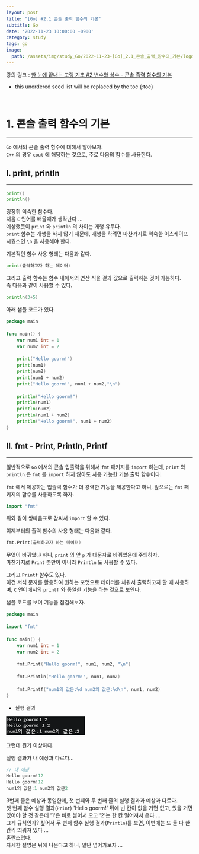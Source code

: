```yaml
---
layout: post
title: "[Go] #2.1 콘솔 출력 함수의 기본"
subtitle: Go
date: '2022-11-23 10:00:00 +0900'
category: study
tags: go
image:
  path: /assets/img/study_Go/2022-11-23-[Go]_2.1_콘솔_출력_함수의_기본/logo.png
---
```


강의 링크 : 
[한 눈에 끝내는 고랭 기초 #2 변수와 상수 - 콘솔 출력 함수의 기본](https://edu.goorm.io/learn/lecture/2010/%ED%95%9C-%EB%88%88%EC%97%90-%EB%81%9D%EB%82%B4%EB%8A%94-%EA%B3%A0%EB%9E%AD-%EA%B8%B0%EC%B4%88/lesson/263764/%EC%BD%98%EC%86%94-%EC%B6%9C%EB%A0%A5-%ED%95%A8%EC%88%98%EC%9D%98-%EA%B8%B0%EB%B3%B8) 

<!--more-->

* this unordered seed list will be replaced by the toc
{:toc}

<br>


# 1. 콘솔 출력 함수의 기본
---

`Go` 에서의 콘솔 출력 함수에 대해서 알아보자.<br>
`C++` 의 경우 `cout` 에 해당하는 것으로, 주로 다음의 함수를 사용한다.<br>

## I. print, println
---

```Go
print()
println()
```
굉장히 익숙한 함수다.<br>
처음 `C` 언어를 배울때가 생각난다 ...<br>
예상했듯이 `print` 와 `println` 의 차이는 개행 유무다.<br>
`print` 함수는 개행을 하지 않기 때문에, 개행을 하려면 마찬가지로 익숙한 이스케이프 시퀀스인 `\n` 을 사용해야 한다.

기본적인 함수 사용 형태는 다음과 같다.
```Go
print(출력하고자 하는 데이터)
```
그리고 출력 함수는 함수 내에서의 연산 식을 결과 값으로 출력하는 것이 가능하다.<br>
즉 다음과 같이 사용할 수 있다.
```Go
println(3+5)
```

아래 샘플 코드가 있다.
```Go
package main

func main() {
	var num1 int = 1
	var num2 int = 2
	
	print("Hello goorm!")
	print(num1)
	print(num2)
	print(num1 + num2)
	print("Hello goorm!", num1 + num2,"\n")
	
	println("Hello goorm!")
	println(num1)
	println(num2)
	println(num1 + num2)
	println("Hello goorm!", num1 + num2)	
}
```

## II. fmt - Print, Println, Printf
---

일반적으로 `Go` 에서의 콘솔 입출력을 위해서 `fmt` 패키지를 `import` 하는데, `print` 와 `println` 은 `fmt` 를 `import` 하지 않아도 사용 가능한 기본 출력 함수이다.<br>

`fmt` 에서 제공하는 입출력 함수가 더 강력한 기능을 제공한다고 하니, 앞으로는 `fmt` 패키지의 함수를 사용하도록 하자.<br>

```Go
import "fmt"
```

위와 같이 쌍따옴표로 감싸서 `import` 할 수 있다.<br>

이제부터의 출력 함수의 사용 형태는 다음과 같다.

```Go
fmt.Print(출력하고자 하는 데이터)
```

무엇이 바뀌었냐 하니, `print` 의 앞 `p` 가 대문자로 바뀌었음에 주의하자.<br>
마찬가지로 `Print` 뿐만이 아니라 `Println` 도 사용할 수 있다.<br>

그리고 `Printf` 함수도 있다. <br>
이건 서식 문자를 활용하여 원하는 포맷으로 데이터를 채워서 출력하고자 할 때 사용하며, `C` 언어에서의 `printf` 와 동일한 기능을 하는 것으로 보인다.

샘플 코드를 보며 기능을 점검해보자.<br>

```Go
package main

import "fmt"

func main() {
    var num1 int = 1
    var num2 int = 2
    
    fmt.Print("Hello goorm!", num1, num2, "\n")
    
    fmt.Println("Hello goorm!", num1, num2)
	
    fmt.Printf("num1의 값은:%d num2의 값은:%d\n", num1, num2)
}
```
* 실행 결과

![1](/assets/img/study_Go/2022-11-23-[Go]_2.1_콘솔_출력_함수의_기본/1.png)

그런데 뭔가 이상하다.<br>

실행 결과가 내 예상과 다르다...<br>

```Go
// 내 예상
Hello goorm!12
Hello goorm!12
num1의 값은:1 num2의 값은2
```

3번째 줄은 예상과 동일한데, 첫 번째와 두 번째 줄의 실행 결과과 예상과 다르다.<br>
첫 번째 함수 실행 결과(`Print`) 'Hello goorm!' 뒤에 빈 칸이 없을 거면 없고, 있을 거면 있어야 할 것 같은데 '1'은 바로 붙어서 오고 '2'는 한 칸 떨어져서 온다 ...<br>
그게 규칙인가? 싶어서 두 번째 함수 실행 결과(`Println`)를 보면, 이번에는 또 둘 다 한 칸씩 띄워져 있다 ...<br>
혼란스럽다.<br>
자세한 설명은 뒤에 나온다고 하니, 일단 넘어가보자 ...
